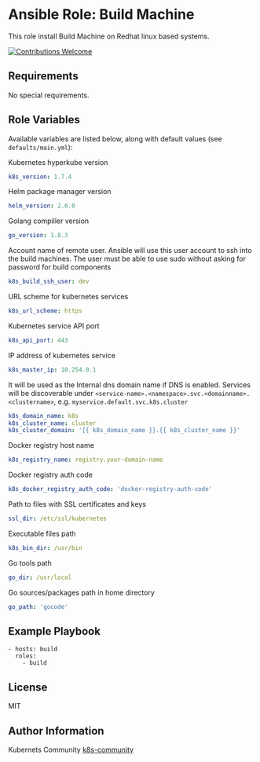Ansible Role: Build Machine
===========================

This role install Build Machine on Redhat linux based systems.

[![Contributions Welcome](https://img.shields.io/badge/contributions-welcome-brightgreen.svg?style=flat)](https://github.com/k8s-community/cluster-deploy/issues)

Requirements
------------

No special requirements.


Role Variables
--------------

Available variables are listed below, along with default values (see `defaults/main.yml`):


Kubernetes hyperkube version
```yaml
k8s_version: 1.7.4
```

Helm package manager version
```yaml
helm_version: 2.6.0
```

Golang compiller version
```yaml
go_version: 1.8.3
```

Account name of remote user. Ansible will use this user account to ssh into
the build machines. The user must be able to use sudo without asking
for password for build components
```yaml
k8s_build_ssh_user: dev
```

URL scheme for kubernetes services
```yaml
k8s_url_scheme: https
```

Kubernetes service API port
```yaml
k8s_api_port: 443
```

IP address of kubernetes service
```yaml
k8s_master_ip: 10.254.0.1
```

It will be used as the Internal dns domain name if DNS is enabled.
Services will be discoverable under
`<service-name>.<namespace>.svc.<domainname>.<clustername>`, e.g.
`myservice.default.svc.k8s.cluster`
```yaml
k8s_domain_name: k8s
k8s_cluster_name: cluster
k8s_cluster_domain: '{{ k8s_domain_name }}.{{ k8s_cluster_name }}'
```

Docker registry host name
```yaml
k8s_registry_name: registry.your-domain-name
```

Docker registry auth code
```yaml
k8s_docker_registry_auth_code: 'docker-registry-auth-code'
```

Path to files with SSL certificates and keys
```yaml
ssl_dir: /etc/ssl/kubernetes
```

Executable files path
```yaml
k8s_bin_dir: /usr/bin
```

Go tools path
```yaml
go_dir: /usr/local
```

Go sources/packages path in home directory
```yaml
go_path: 'gocode'
```


Example Playbook
----------------

	- hosts: build
	  roles:
	    - build

License
-------

MIT

Author Information
------------------

Kubernets Community [k8s-community](https://github.com/k8s-community)
